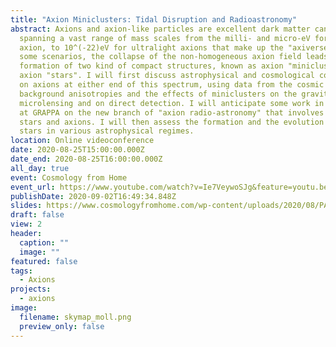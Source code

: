 ```yaml
---
title: "Axion Miniclusters: Tidal Disruption and Radioastronomy"
abstract: Axions and axion-like particles are excellent dark matter candidates,
  spanning a vast range of mass scales from the milli- and micro-eV for the QCD
  axion, to 10^(-22)eV for ultralight axions that make up the "axiverse". In
  some scenarios, the collapse of the non-homogeneous axion field leads to the
  formation of two kind of compact structures, known as axion "miniclusters" and
  axion "stars". I will first discuss astrophysical and cosmological constraints
  on axions at either end of this spectrum, using data from the cosmic microwave
  background anisotropies and the effects of miniclusters on the gravitational
  microlensing and on direct detection. I will anticipate some work in progress
  at GRAPPA on the new branch of "axion radio-astronomy" that involves neutron
  stars and axions. I will then assess the formation and the evolution of axion
  stars in various astrophysical regimes.
location: Online videoconference
date: 2020-08-25T15:00:00.000Z
date_end: 2020-08-25T16:00:00.000Z
all_day: true
event: Cosmology from Home
event_url: https://www.youtube.com/watch?v=Ie7VeywoSJg&feature=youtu.be
publishDate: 2020-09-02T16:49:34.848Z
slides: https://www.cosmologyfromhome.com/wp-content/uploads/2020/08/PAT_Slides_CfH2020_Luca_Visinelli.pdf
draft: false
view: 2
header:
  caption: ""
  image: ""
featured: false
tags:
  - Axions
projects:
  - axions
image:
  filename: skymap_moll.png
  preview_only: false
---
```

